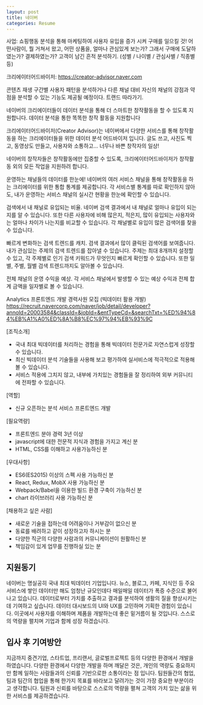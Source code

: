 ```yaml
---
layout: post
title: 네이버
categories: Resume
---
```


사업: 쇼핑행동 분석을 통해 마케팅하여 사용자 유입을 증가 시켜 구매를 일으킬 것! 어떤사람이, 뭘 거쳐서 왔고, 어떤 상품을, 얼마나 관심있게 보는가? 그래서 구매에 도달하였는가? 결제하였는가? 고객이 남긴 흔적 분석하기. (성별 / 나이별 / 관심사별 / 직종별 등) 

크리에이터어드바이저: 
https://creator-advisor.naver.com



콘텐츠 재생 구간별 사용자 패턴을 분석하거나 다른 채널 대비 자신의 채널의 강점과 약점을 분석할 수 있는 기능도 제공될 예정이다. 트랜드 따라가기.

네이버의 크리에이터들이 데이터 분석을 통해 더 스마트한 창작활동을 할 수 있도록 지원합니다.
데이터 분석을 통한 똑똑한 창작 활동을 지원합니다

크리에이터어드바이저(Creator Advisor)는 네이버에서 다양한 서비스를 통해 창작활동을 하는 크리에이터들을 위한 데이터 분석 어드바이저 입니다. 
글도 쓰고, 사진도 찍고, 동영상도 만들고, 사용자와 소통하고… 너무나 바쁜 창작자의 일상!

네이버의 창작자들은 창작활동에만 집중할 수 있도록, 크리에이터어드바이저가 창작활동 외의 모든 작업을 지원하려 합니다. 

운영하는 채널들의 데이터를 한눈에!
네이버의 여러 서비스 채널을 통해 창작활동을 하는 크리에이터를 위한 통합 통계를 제공합니다. 각 서비스별 통계를 따로 확인하지 않아도, 내가 운영하는 서비스 채널의 실시간 현황을 한눈에 확인할 수 있습니다. 

검색에서 내 채널로 유입되는 비율.
네이버 검색 결과에서 내 채널로 얼마나 유입이 되는지를 알 수 있습니다. 또한 다른 사용자에 비해 많은지, 적은지, 많이 유입되는 사용자와는 얼마나 차이가 나는지를 비교할 수 있습니다. 각 채널별로 유입이 많은 검색어를 찾을 수 있습니다. 


빠르게 변화하는 검색 트렌드를 캐치.
검색 결과에서 많이 클릭된 검색어를 보여줍니다. 내가 관심있는 주제의 검색 트렌드를 잡아낼 수 있습니다. 주제는 최대 8개까지 설정할 수 있고, 각 주제별로 인기 검색 키워드가 무엇인지 빠르게 확인할 수 있습니다. 또한 일별, 주별, 월별 검색 트렌드까지도 알아볼 수 있습니다. 

전체 채널의 운영 수익을 예상.
각 서비스 채널에서 발생할 수 있는 예상 수익과 전체 합계 금액을 일자별로 볼 수 있습니다. 





Analytics 프론트엔드 개발 경력사원 모집 (빅데이터 활용 개발)
https://recruit.navercorp.com/naver/job/detail/developer?annoId=20003584&classId=&jobId=&entTypeCd=&searchTxt=%ED%94%84%EB%A1%A0%ED%8A%B8%EC%97%94%EB%93%9C

[조직소개]

- 국내 최대 빅데이터를 처리하는 경험을 통해 빅데이터 전문가로 자연스럽게 성장할 수 있습니다.
- 최신 빅데이터 분석 기술들을 사용해 보고 평가하여 실서비스에 적극적으로 적용해 볼 수 있습니다.
- 서비스 적용에 그치지 않고, 내부에 가치있는 경험들을 잘 정리하여 외부 커뮤니티에 전파할 수 있습니다.

[역할]

- 신규 오픈하는 분석 서비스 프론트엔드 개발

[필요역량]

- 프론트엔드 분야 경력 3년 이상
- javascript에 대한 전문적 지식과 경험을 가지고 계신 분
- HTML, CSS를 이해하고 사용가능하신 분

[우대사항]

- ES6(ES2015) 이상의 스펙 사용 가능하신 분
- React, Redux, MobX 사용 가능하신 분
- Webpack/Babel을 이용한 빌드 환경 구축이 가능하신 분
- chart 라이브러리 사용 가능하신 분

[채용하고 싶은 사람]

- 새로운 기술을 접하는데 어려움이나 거부감이 없으신 분
- 동료를 배려하고 같이 성장하고자 하시는 분
- 다양한 직군의 다양한 사람과의 커뮤니케이션이 원활하신 분
- 책임감이 있게 업무를 진행하실 있는 분

## 지원동기
네이버는 명실공히 국내 최대 빅데이터 기업입니다. 뉴스, 블로그, 카페, 지식인 등 주요 서비스에 쌓인 데이터만 해도 엄청난 규모인데다 매일매일 데이터가 폭증 수준으로 불어나고 있습니다. 데이터로부터 가치를 추출하고 결과를 분석하여 생활의 질을 향상시키는데 기여하고 싶습니다. 데이터 대시보드의 UI와 UX를 고민하며 기획한 경험이 있습니다. 이곳에서 사용자를 이해하며 제품을 개발하는데 좋은 밑거름이 될 것입니다. 스스로의 역량을 펼치며 기업과 함께 성장 하겠습니다. 

## 입사 후 기여방안
지금까지 중견기업, 스타트업, 프리랜서, 글로벌프로젝트 등의 다양한 환경에서 개발을 하였습니다. 다양한 환경에서 다양한 개발을 하며 깨달은 것은, 개인의 역량도 중요하지만 함께 일하는 사람들과의 신뢰를 기반으로한 소통이라는 점 입니다. 팀원들간의 협업, 팀과 팀간의 협업을 통해 한가지 목표를 바라보고 달려가는 것이 가장 중요한 부분이라고 생각합니다. 팀원과 신뢰를 바탕으로 스스로의 역량을 펼쳐 고객의 가치 있는 삶을 위한 서비스를 제공하겠습니다. 
